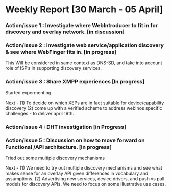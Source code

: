 Weekly Report [30 March - 05 April]
===================================

### Action/issue 1 : Investigate where WebIntroducer to fit in for discovery and overlay network. [in discussion]

### Action/issue 2 : investigate web service/application discovery & see where WebFinger fits in. [in progress]

This Will be considered in same context as DNS-SD, and take into account role of ISP’s in supporting discovery services.

### Action/issue 3 : Share XMPP experiences [In progress]

Started expermenting.

Next -
(1) To decide on which XEPs are in fact suitable for device/capability discovery
(2) come up with a verified scheme to address webinos specific challenges - to deliver april 19th.

### Action/issue 4 : DHT investigation [in Progress]

### Action/issue 5 : Discussion on how to move forward on Functional /API architecture. [in progress]

Tried out some multiple discovery mechanisms

Next -
(1) We need to try out multiple discovery mechanisms and see what makes sense for an overlay API given differences in vocabulary and assumptions.
(2) Advertising new services, device drivers, and push vs pull models for discovery APIs. We need to focus on some illustrative use cases.

